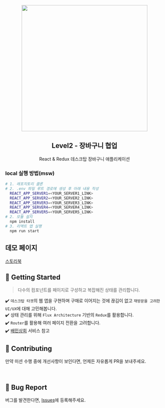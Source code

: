 <p align="middle" >
  <img src="https://techcourse-storage.s3.ap-northeast-2.amazonaws.com/3e6c6f30b11d4b098b5a3e81be19ce3a" width="400">
</p>
<h2 align="middle">Level2 - 장바구니 협업</h2>
<p align="middle">React & Redux 데스크탑 장바구니 애플리케이션</p>
</p>

### local 실행 방법(msw)

```bash
# 1. 레포지토리 클론
# 2. .env 파일 루트 경로에 생성 후 아래 내용 작성
  REACT_APP_SERVER1=<YOUR_SERVER1_LINK>
  REACT_APP_SERVER2=<YOUR_SERVER2_LINK>
  REACT_APP_SERVER3=<YOUR_SERVER3_LINK>
  REACT_APP_SERVER4=<YOUR_SERVER4_LINK>
  REACT_APP_SERVER5=<YOUR_SERVER5_LINK>
# 2. 모듈 설치
  npm install
# 3. 리액트 앱 실행
  npm run start
```

## 데모 페이지

[스토리북](https://6298637b965c7f004a192030-nclmfxwhyz.chromatic.com/?path=/story/component-common-checkbox--default)

## 🚀 Getting Started

> 다수의 컴포넌트를 페이지로 구성하고 복잡해진 상태를 관리합니다.

✔️ `데스크탑 타겟`의 웹 앱을 구현하며 구매로 이어지는 것에 끊김이 없고 `재방문을 고려한 UI/UX`에 대해 고민해봅니다.  
✔️ 상태 관리를 위해 `Flux Architecture` 기반의 `Redux`를 활용합니다.  
✔️ `Router`를 활용해 여러 페이지 전환을 고려합니다.  
✔️ [배민상회](https://mart.baemin.com) 서비스 참고

## 👏 Contributing

만약 미션 수행 중에 개선사항이 보인다면, 언제든 자유롭게 PR을 보내주세요.

<br>

## 🐞 Bug Report

버그를 발견한다면, [Issues](https://github.com/woowacourse/react-shopping-cart-prod/issues)에 등록해주세요.
